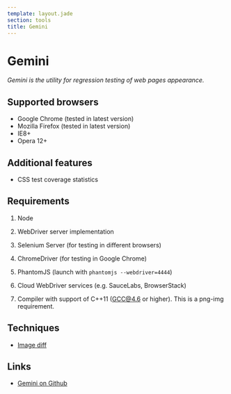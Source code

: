 ```yaml
---
template: layout.jade
section: tools
title: Gemini
---
```


# Gemini

_Gemini is the utility for regression testing of web pages appearance._

## Supported browsers

- Google Chrome (tested in latest version)
- Mozilla Firefox (tested in latest version)
- IE8+
- Opera 12+

## Additional features

- CSS test coverage statistics

## Requirements

1. Node

2. WebDriver server implementation

  1. Selenium Server (for testing in different browsers)

  2. ChromeDriver (for testing in Google Chrome)

  3. PhantomJS (launch with `phantomjs --webdriver=4444`)

  4. Cloud WebDriver services (e.g. SauceLabs, BrowserStack)

3. Compiler with support of C++11 (GCC@4.6 or higher). This is a png-img requirement.

## Techniques

- [Image diff](/techniques/image-diff.html)

## Links

- [Gemini on Github](https://github.com/gemini-testing/gemini)
